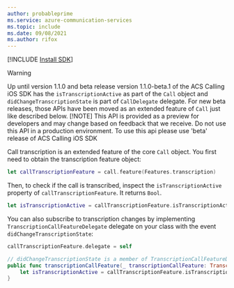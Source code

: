 ```yaml
---
author: probableprime
ms.service: azure-communication-services
ms.topic: include
ms.date: 09/08/2021
ms.author: rifox
---
```

[!INCLUDE [Install SDK](../install-sdk/install-sdk-ios.md)]

> [!WARNING]
> Up until version 1.1.0 and beta release version 1.1.0-beta.1 of the ACS Calling iOS SDK has the `isTranscriptionActive` as part of the `Call` object and `didChangeTranscriptionState` is part of `CallDelegate` delegate. For new beta releases, those APIs have been moved as an extended feature of `Call` just like described below.
> [!NOTE]
> This API is provided as a preview for developers and may change based on feedback that we receive. Do not use this API in a production environment. To use this api please use 'beta' release of ACS Calling iOS SDK

Call transcription is an extended feature of the core `Call` object. You first need to obtain the transcription feature object:

```swift
let callTranscriptionFeature = call.feature(Features.transcription)
```

Then, to check if the call is transcribed, inspect the `isTranscriptionActive` property of `callTranscriptionFeature`. It returns `Bool`.

```swift
let isTranscriptionActive = callTranscriptionFeature.isTranscriptionActive;
```

You can also subscribe to transcription changes by implementing `TranscriptionCallFeatureDelegate` delegate on your class with the event `didChangeTranscriptionState`:

```swift
callTranscriptionFeature.delegate = self

// didChangeTranscriptionState is a member of TranscriptionCallFeatureDelegate
public func transcriptionCallFeature(_ transcriptionCallFeature: TranscriptionCallFeature, didChangeTranscriptionState args: PropertyChangedEventArgs) {
    let isTranscriptionActive = callTranscriptionFeature.isTranscriptionActive
}
```
